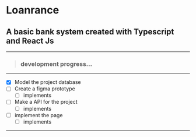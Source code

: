 # **Loanrance**
 ## A basic bank system created with Typescript and React Js 
------------------------
> ### development progress...
------------------------
- [X] Model the project database
- [ ] Create a figma prototype
    - [ ] implements
- [ ] Make a API for the project
    - [ ] implements
- [ ] implement the page
    - [ ] implements
------------------------